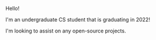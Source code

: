 Hello!

I'm an undergraduate CS student that is graduating in 2022!

I'm looking to assist on any open-source projects.
